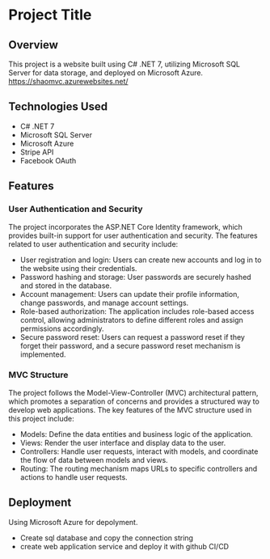 # Project Title

## Overview

This project is a website built using C# .NET 7, utilizing Microsoft SQL Server for data storage, and deployed on Microsoft Azure.
https://shaomvc.azurewebsites.net/

## Technologies Used

- C# .NET 7
- Microsoft SQL Server
- Microsoft Azure
- Stripe API
- Facebook OAuth

## Features

### User Authentication and Security
The project incorporates the ASP.NET Core Identity framework, which provides built-in support for user authentication and security. The features related to user authentication and security include:

- User registration and login: Users can create new accounts and log in to the website using their credentials.
- Password hashing and storage: User passwords are securely hashed and stored in the database.
- Account management: Users can update their profile information, change passwords, and manage account settings.
- Role-based authorization: The application includes role-based access control, allowing administrators to define different roles and assign permissions accordingly.
- Secure password reset: Users can request a password reset if they forget their password, and a secure password reset mechanism is implemented.

### MVC Structure
The project follows the Model-View-Controller (MVC) architectural pattern, which promotes a separation of concerns and provides a structured way to develop web applications. The key features of the MVC structure used in this project include:

- Models: Define the data entities and business logic of the application.
- Views: Render the user interface and display data to the user.
- Controllers: Handle user requests, interact with models, and coordinate the flow of data between models and views.
- Routing: The routing mechanism maps URLs to specific controllers and actions to handle user requests.

## Deployment
Using Microsoft Azure for depolyment.

- Create sql database and copy the connection string
- create web application service and deploy it with github CI/CD
